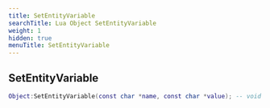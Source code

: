 ```yaml
---
title: SetEntityVariable
searchTitle: Lua Object SetEntityVariable
weight: 1
hidden: true
menuTitle: SetEntityVariable
---
```

## SetEntityVariable
```lua
Object:SetEntityVariable(const char *name, const char *value); -- void
```